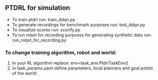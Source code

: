 ## PTDRL for simulation

- To train ptdrl run: train_ddqn.py
- To generate recordings for benchmark purposes run: test_ddqn.py
- To visualize scores run: scorify.py
- To run robot for recording purposes for generating synthetic data run: run_robot_for_recording.py

### To change training algorithm, robot and world:
1. In your RL algorithm replace: env=task_env.PtdrlTaskEnv()
2. In task_params.yaml define parameters, local planners and goal points of the world

